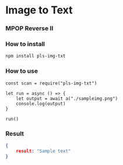 # Image to Text
### MPOP Reverse II

### How to install
``` Bash
npm install pls-img-txt
```

### How to use
``` NodeJS
const scan = require("pls-img-txt")

let run = async () => {
	let output = await a("./sampleimg.png")
	console.log(output)
}

run()
```

### Result
``` JSON
{
	result: "Sample text"
}
```